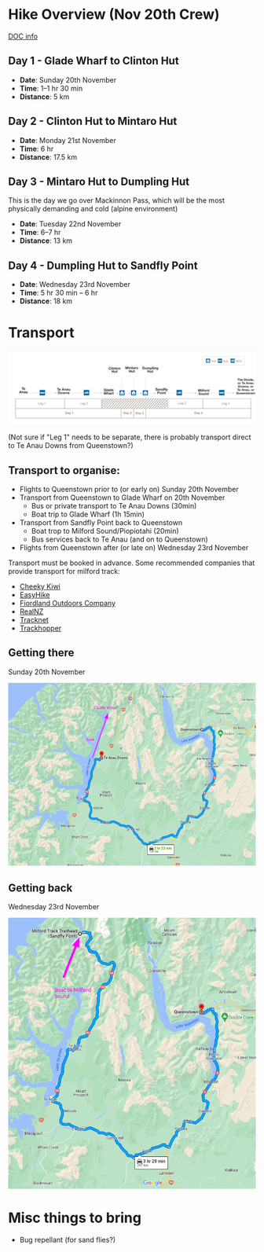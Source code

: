 # Hike Overview (Nov 20th Crew)

[DOC info](https://www.doc.govt.nz/parks-and-recreation/places-to-go/fiordland/places/fiordland-national-park/things-to-do/tracks/milford-track/)

## Day 1 - Glade Wharf to Clinton Hut

* **Date**: Sunday 20th November
* **Time**: 1–1 hr 30 min
* **Distance**: 5 km

## Day 2 - Clinton Hut to Mintaro Hut

* **Date**: Monday 21st November
* **Time**: 6 hr
* **Distance**: 17.5 km

## Day 3 - Mintaro Hut to Dumpling Hut

This is the day we go over Mackinnon Pass, which will be the most physically demanding and cold (alpine environment)

* **Date**: Tuesday 22nd November
* **Time**: 6–7 hr
* **Distance**: 13 km

## Day 4 - Dumpling Hut to Sandfly Point

* **Date**: Wednesday 23rd November
* **Time**: 5 hr 30 min – 6 hr
* **Distance**: 18 km


# Transport

![transport_summary](images/transport_summary.png)

(Not sure if "Leg 1" needs to be separate, there is probably transport direct to Te Anau Downs from Queenstown?)

## Transport to organise:

* Flights to Queenstown prior to (or early on) Sunday 20th November
* Transport from Queenstown to Glade Wharf on 20th November
  * Bus or private transport to Te Anau Downs (30min)
  * Boat trip to Glade Wharf (1h 15min)
* Transport from Sandfly Point back to Queenstown
  * Boat trop to Milford Sound/Piopiotahi (20min)
  * Bus services back to Te Anau (and on to Queenstown)
* Flights from Queenstown after (or late on) Wednesday 23rd November

Transport must be booked in advance. Some recommended companies that provide transport for milford track:

* [Cheeky Kiwi](https://www.cheekykiwitravel.com/)
* [EasyHike](https://www.easyhike.co.nz/milford-track-transport/)
* [Fiordland Outdoors Company](https://www.fiordlandoutdoors.co.nz/transport-and-experiences/milford-track-transport/)
* [RealNZ](https://www.realjourneys.co.nz/en/experiences/ferry-services/milford-track-transfers/)
* [Tracknet](https://www.tracknet.net/tracks/milford)
* [Trackhopper](https://trackhopper.co.nz/)

## Getting there

Sunday 20th November

![transport_map_1.png](images/transport_map_1.png)

## Getting back

Wednesday 23rd November

![transport_map_2.png](images/transport_map_2.png)

# Misc things to bring

* Bug repellant (for sand flies?)